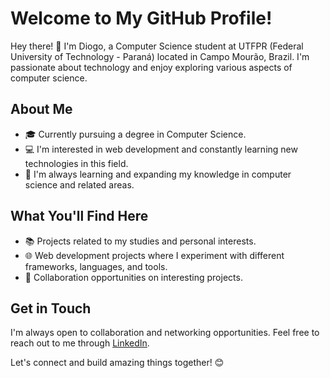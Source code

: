 # Welcome to My GitHub Profile!

Hey there! 👋 I'm Diogo, a Computer Science student at UTFPR (Federal University of Technology - Paraná) located in Campo Mourão, Brazil. I'm passionate about technology and enjoy exploring various aspects of computer science.

## About Me

- 🎓 Currently pursuing a degree in Computer Science.
- 💻 I'm interested in web development and constantly learning new technologies in this field.
- 🌱 I'm always learning and expanding my knowledge in computer science and related areas.

## What You'll Find Here

- 📚 Projects related to my studies and personal interests.
- 🌐 Web development projects where I experiment with different frameworks, languages, and tools.
- 🤝 Collaboration opportunities on interesting projects.

## Get in Touch

I'm always open to collaboration and networking opportunities. Feel free to reach out to me through [LinkedIn](https://www.linkedin.com/in/diogo-paz-575576206/).

Let's connect and build amazing things together! 😊
